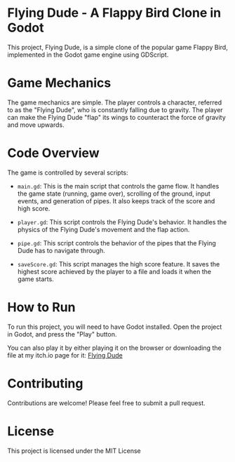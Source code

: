 # Flying Dude - A Flappy Bird Clone in Godot
This project, Flying Dude, is a simple clone of the popular game Flappy Bird, implemented in the Godot game engine using GDScript.

# Game Mechanics
The game mechanics are simple. The player controls a character, referred to as the "Flying Dude", who is constantly falling due to gravity. The player can make the Flying Dude "flap" its wings to counteract the force of gravity and move upwards.

# Code Overview
The game is controlled by several scripts:

- `main.gd`: This is the main script that controls the game flow. It handles the game state (running, game over), scrolling of the ground, input events, and generation of pipes. It also keeps track of the score and high score.

- `player.gd`: This script controls the Flying Dude's behavior. It handles the physics of the Flying Dude's movement and the flap action.

- `pipe.gd`: This script controls the behavior of the pipes that the Flying Dude has to navigate through.

- `saveScore.gd`: This script manages the high score feature. It saves the highest score achieved by the player to a file and loads it when the game starts.

# How to Run
To run this project, you will need to have Godot installed. Open the project in Godot, and press the "Play" button.

You can also play it by either playing it on the browser or downloading the file at my itch.io page for it:
[Flying Dude](https://emmakasaki.itch.io/flying-dude)

# Contributing
Contributions are welcome! Please feel free to submit a pull request.

# License
This project is licensed under the MIT License
